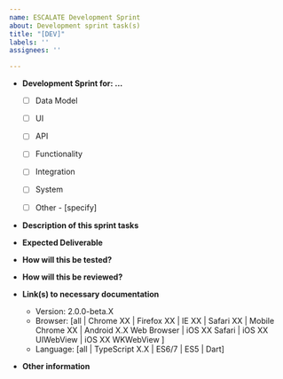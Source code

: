 ```yaml
---
name: ESCALATE Development Sprint
about: Development sprint task(s)
title: "[DEV]"
labels: ''
assignees: ''

---
```


* **Development Sprint for: ...**
  - [ ] Data Model
  - [ ] UI
  - [ ] API
  - [ ] Functionality
  - [ ] Integration
  - [ ] System
  - [ ] Other - [specify]


* **Description of this sprint tasks**



* **Expected Deliverable**



* **How will this be tested?**



* **How will this be reviewed?**



* **Link(s) to necessary documentation**
  
  - Version: 2.0.0-beta.X
  - Browser: [all | Chrome XX | Firefox XX | IE XX | Safari XX | Mobile Chrome XX | Android X.X Web Browser | iOS XX Safari | iOS XX UIWebView | iOS XX WKWebView ]
  - Language: [all | TypeScript X.X | ES6/7 | ES5 | Dart]


* **Other information**
